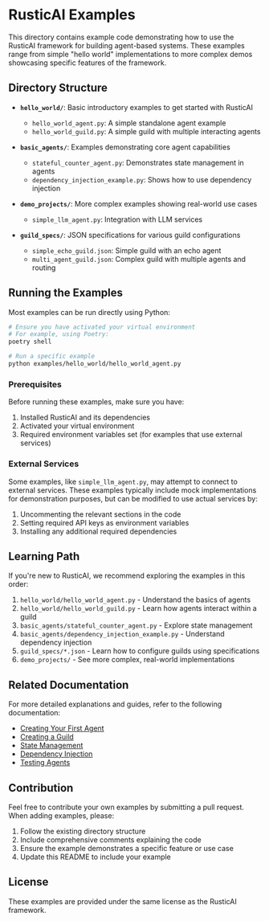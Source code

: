 # RusticAI Examples

This directory contains example code demonstrating how to use the RusticAI framework for building agent-based systems. These examples range from simple "hello world" implementations to more complex demos showcasing specific features of the framework.

## Directory Structure

- **`hello_world/`**: Basic introductory examples to get started with RusticAI
  - `hello_world_agent.py`: A simple standalone agent example
  - `hello_world_guild.py`: A simple guild with multiple interacting agents

- **`basic_agents/`**: Examples demonstrating core agent capabilities
  - `stateful_counter_agent.py`: Demonstrates state management in agents
  - `dependency_injection_example.py`: Shows how to use dependency injection

- **`demo_projects/`**: More complex examples showing real-world use cases
  - `simple_llm_agent.py`: Integration with LLM services

- **`guild_specs/`**: JSON specifications for various guild configurations
  - `simple_echo_guild.json`: Simple guild with an echo agent
  - `multi_agent_guild.json`: Complex guild with multiple agents and routing

## Running the Examples

Most examples can be run directly using Python:

```bash
# Ensure you have activated your virtual environment
# For example, using Poetry:
poetry shell

# Run a specific example
python examples/hello_world/hello_world_agent.py
```

### Prerequisites

Before running these examples, make sure you have:

1. Installed RusticAI and its dependencies
2. Activated your virtual environment
3. Required environment variables set (for examples that use external services)

### External Services

Some examples, like `simple_llm_agent.py`, may attempt to connect to external services. These examples typically include mock implementations for demonstration purposes, but can be modified to use actual services by:

1. Uncommenting the relevant sections in the code
2. Setting required API keys as environment variables
3. Installing any additional required dependencies

## Learning Path

If you're new to RusticAI, we recommend exploring the examples in this order:

1. `hello_world/hello_world_agent.py` - Understand the basics of agents
2. `hello_world/hello_world_guild.py` - Learn how agents interact within a guild
3. `basic_agents/stateful_counter_agent.py` - Explore state management
4. `basic_agents/dependency_injection_example.py` - Understand dependency injection
5. `guild_specs/*.json` - Learn how to configure guilds using specifications
6. `demo_projects/` - See more complex, real-world implementations

## Related Documentation

For more detailed explanations and guides, refer to the following documentation:

- [Creating Your First Agent](../docs/howto/creating_your_first_agent.md)
- [Creating a Guild](../docs/howto/creating_a_guild.md)
- [State Management](../docs/howto/state_management.md)
- [Dependency Injection](../docs/howto/dependency_injection.md)
- [Testing Agents](../docs/howto/testing_agents.md)

## Contribution

Feel free to contribute your own examples by submitting a pull request. When adding examples, please:

1. Follow the existing directory structure
2. Include comprehensive comments explaining the code
3. Ensure the example demonstrates a specific feature or use case
4. Update this README to include your example

## License

These examples are provided under the same license as the RusticAI framework. 